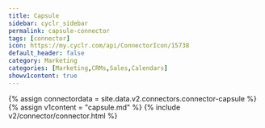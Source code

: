 ```yaml
---
title: Capsule
sidebar: cyclr_sidebar
permalink: capsule-connector
tags: [connector]
icon: https://my.cyclr.com/api/ConnectorIcon/15738
default_header: false
category: Marketing
categories: [Marketing,CRMs,Sales,Calendars]
showv1content: true
---
```

{% assign connectordata = site.data.v2.connectors.connector-capsule %}
{% assign v1content = "capsule.md" %}
{% include v2/connector/connector.html %}	